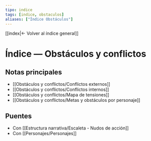 ```yaml
---
tipo: indice
tags: [indice, obstaculos]
aliases: ["Índice Obstáculos"]
---
```


[[index|← Volver al índice general]]

# Índice — Obstáculos y conflictos

## Notas principales
- [[Obstáculos y conflictos/Conflictos externos]]
- [[Obstáculos y conflictos/Conflictos internos]]
- [[Obstáculos y conflictos/Mapa de tensiones]]
- [[Obstáculos y conflictos/Metas y obstáculos por personaje]]

## Puentes
- Con [[Estructura narrativa/Escaleta - Nudos de acción]]
- Con [[Personajes/Personajes]]
